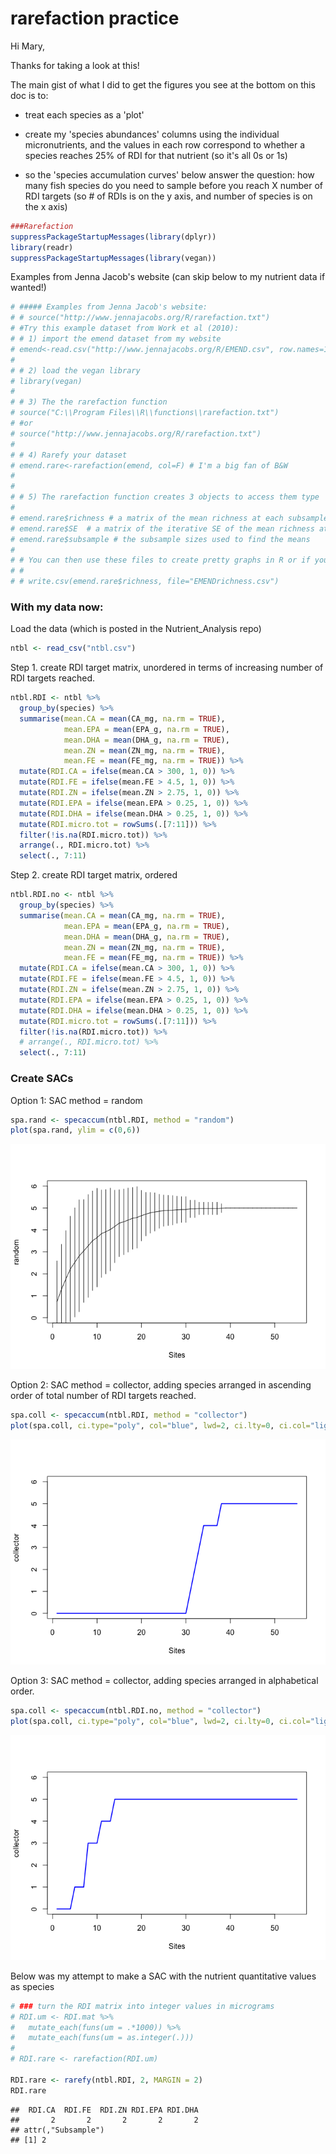 # rarefaction practice

Hi Mary,

Thanks for taking a look at this!

The main gist of what I did to get the figures you see at the bottom on this doc is to:

* treat each species as a 'plot'

* create my 'species abundances' columns using the individual micronutrients, and the values in each row correspond to whether a species reaches 25% of RDI for that nutrient (so it's all 0s or 1s)

* so the 'species accumulation curves' below answer the question: how many fish species do you need to sample before you reach X number of RDI targets (so # of RDIs is on the y axis, and number of species is on the x axis) 


```r
###Rarefaction
suppressPackageStartupMessages(library(dplyr))
library(readr)
suppressPackageStartupMessages(library(vegan))
```

Examples from Jenna Jacob's website (can skip below to my nutrient data if wanted!)

```r
# ##### Examples from Jenna Jacob's website:
# # source("http://www.jennajacobs.org/R/rarefaction.txt")
# #Try this example dataset from Work et al (2010):
# # 1) import the emend dataset from my website
# emend<-read.csv("http://www.jennajacobs.org/R/EMEND.csv", row.names=1)
# 
# # 2) load the vegan library
# library(vegan)
# 
# # 3) The the rarefaction function
# source("C:\\Program Files\\R\\functions\\rarefaction.txt")
# #or 
# source("http://www.jennajacobs.org/R/rarefaction.txt")
# 
# # 4) Rarefy your dataset
# emend.rare<-rarefaction(emend, col=F) # I'm a big fan of B&W
# 
# 
# # 5) The rarefaction function creates 3 objects to access them type
# 
# emend.rare$richness # a matrix of the mean richness at each subsample
# emend.rare$SE  # a matrix of the iterative SE of the mean richness at each subsample
# emend.rare$subsample # the subsample sizes used to find the means
# 
# # You can then use these files to create pretty graphs in R or if you must you can export then with
# # 
# # write.csv(emend.rare$richness, file="EMENDrichness.csv")
```

### With my data now:
Load the data (which is posted in the Nutrient_Analysis repo)

```r
ntbl <- read_csv("ntbl.csv")
```


Step 1. create RDI target matrix, unordered in terms of increasing number of RDI targets reached.

```r
ntbl.RDI <- ntbl %>% 
  group_by(species) %>% 
  summarise(mean.CA = mean(CA_mg, na.rm = TRUE),
            mean.EPA = mean(EPA_g, na.rm = TRUE), 
            mean.DHA = mean(DHA_g, na.rm = TRUE), 
            mean.ZN = mean(ZN_mg, na.rm = TRUE), 
            mean.FE = mean(FE_mg, na.rm = TRUE)) %>% 
  mutate(RDI.CA = ifelse(mean.CA > 300, 1, 0)) %>% 
  mutate(RDI.FE = ifelse(mean.FE > 4.5, 1, 0)) %>% 
  mutate(RDI.ZN = ifelse(mean.ZN > 2.75, 1, 0)) %>% 
  mutate(RDI.EPA = ifelse(mean.EPA > 0.25, 1, 0)) %>% 
  mutate(RDI.DHA = ifelse(mean.DHA > 0.25, 1, 0)) %>% 
  mutate(RDI.micro.tot = rowSums(.[7:11])) %>% 
  filter(!is.na(RDI.micro.tot)) %>% 
  arrange(., RDI.micro.tot) %>% 
  select(., 7:11)
```

Step 2. create RDI target matrix, ordered

```r
ntbl.RDI.no <- ntbl %>% 
  group_by(species) %>% 
  summarise(mean.CA = mean(CA_mg, na.rm = TRUE),
            mean.EPA = mean(EPA_g, na.rm = TRUE), 
            mean.DHA = mean(DHA_g, na.rm = TRUE), 
            mean.ZN = mean(ZN_mg, na.rm = TRUE), 
            mean.FE = mean(FE_mg, na.rm = TRUE)) %>% 
  mutate(RDI.CA = ifelse(mean.CA > 300, 1, 0)) %>% 
  mutate(RDI.FE = ifelse(mean.FE > 4.5, 1, 0)) %>% 
  mutate(RDI.ZN = ifelse(mean.ZN > 2.75, 1, 0)) %>% 
  mutate(RDI.EPA = ifelse(mean.EPA > 0.25, 1, 0)) %>% 
  mutate(RDI.DHA = ifelse(mean.DHA > 0.25, 1, 0)) %>% 
  mutate(RDI.micro.tot = rowSums(.[7:11])) %>% 
  filter(!is.na(RDI.micro.tot)) %>% 
  # arrange(., RDI.micro.tot) %>% 
  select(., 7:11)
```

### Create SACs
Option 1: SAC method = random

```r
spa.rand <- specaccum(ntbl.RDI, method = "random")
plot(spa.rand, ylim = c(0,6))
```

![](rarefaction_practice_files/figure-html/unnamed-chunk-6-1.png) 

Option 2: SAC method = collector, adding species arranged in ascending order of total number of RDI targets reached. 

```r
spa.coll <- specaccum(ntbl.RDI, method = "collector")
plot(spa.coll, ci.type="poly", col="blue", lwd=2, ci.lty=0, ci.col="lightblue", ylim = c(0,6)) #males a prettier plot
```

![](rarefaction_practice_files/figure-html/unnamed-chunk-7-1.png) 

Option 3: SAC method = collector, adding species arranged in alphabetical order.

```r
spa.coll <- specaccum(ntbl.RDI.no, method = "collector")
plot(spa.coll, ci.type="poly", col="blue", lwd=2, ci.lty=0, ci.col="lightblue", ylim = c(0,6)) #males a prettier plot
```

![](rarefaction_practice_files/figure-html/unnamed-chunk-8-1.png) 

Below was my attempt to make a SAC with the nutrient quantitative values as species


```r
# ### turn the RDI matrix into integer values in micrograms
# RDI.um <- RDI.mat %>% 
#   mutate_each(funs(um = .*1000)) %>% 
#   mutate_each(funs(um = as.integer(.)))
# 
# RDI.rare <- rarefaction(RDI.um)

RDI.rare <- rarefy(ntbl.RDI, 2, MARGIN = 2)
RDI.rare
```

```
##  RDI.CA  RDI.FE  RDI.ZN RDI.EPA RDI.DHA 
##       2       2       2       2       2 
## attr(,"Subsample")
## [1] 2
```
